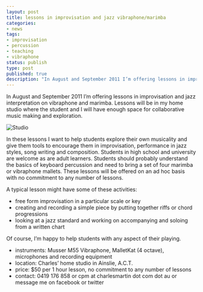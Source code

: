 ```yaml
---
layout: post
title: lessons in improvisation and jazz vibraphone/marimba
categories:
- news
tags:
- improvisation
- percussion
- teaching
- vibraphone
status: publish
type: post
published: true
description: "In August and September 2011 I’m offering lessons in improvisation and jazz interpretation on vibraphone and marimba. Lessons will be in my home studio"
---
```


In August and September 2011 I’m offering lessons in improvisation and jazz interpretation on vibraphone and marimba. Lessons will be in my home studio where the student and I will have enough space for collaborative music making and exploration.

![Studio](http://farm7.static.flickr.com/6201/6055246162_b785b16e37.jpg)

In these lessons I want to help students explore their own musicality and give them tools to encourage them in improvisation, performance in jazz styles, song writing and composition. Students in high school and university are welcome as are adult learners. Students should probably understand the basics of keyboard percussion and need to bring a set of four marimba or vibraphone mallets. These lessons will be offered on an ad hoc basis with no commitment to any number of lessons.

A typical lesson might have some of these activities:

* free form improvisation in a particular scale or key
* creating and recording a simple piece by putting together riffs or chord progressions
* looking at a jazz standard and working on accompanying and soloing from a written chart

Of course, I’m happy to help students with any aspect of their playing.

* instruments: Musser M55 Vibraphone, MalletKat (4 octave), microphones and recording equipment
* location: Charles’ home studio in Ainslie, A.C.T.
* price: $50 per 1 hour lesson, no commitment to any number of lessons
* contact: 0419 176 858 or cpm at charlesmartin dot com dot au or message me on facebook or twitter

